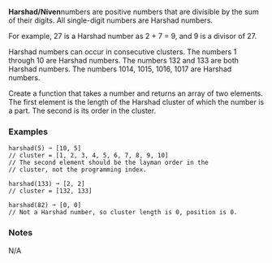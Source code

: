 **Harshad/Niven**numbers are positive numbers that are divisible by the sum of their digits. All single-digit numbers are Harshad numbers.

For example, 27 is a Harshad number as 2 + 7 = 9, and 9 is a divisor of 27.

Harshad numbers can occur in consecutive clusters. The numbers 1 through 10 are Harshad numbers. The numbers 132 and 133 are both Harshad numbers. The numbers 1014, 1015, 1016, 1017 are Harshad numbers.

Create a function that takes a number and returns an array of two elements. The first element is the length of the Harshad cluster of which the number is a part. The second is its order in the cluster.


### Examples ###
    harshad(5) ➞ [10, 5]
    // cluster = [1, 2, 3, 4, 5, 6, 7, 8, 9, 10]
    // The second element should be the layman order in the
    // cluster, not the programming index.

    harshad(133) ➞ [2, 2]
    // cluster = [132, 133]

    harshad(82) ➞ [0, 0]
    // Not a Harshad number, so cluster length is 0, position is 0.


### Notes ###
N/A